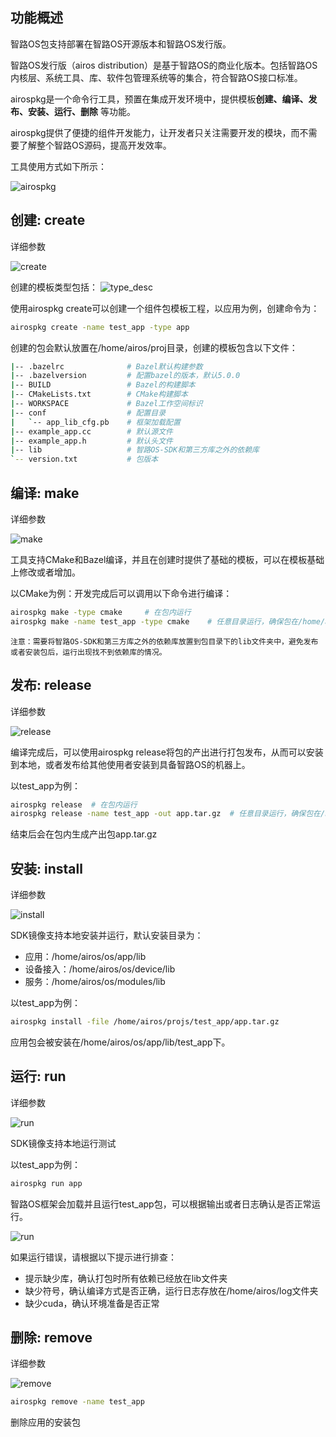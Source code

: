 ## 功能概述

智路OS包支持部署在智路OS开源版本和智路OS发行版。

智路OS发行版（airos distribution）是基于智路OS的商业化版本。包括智路OS内核层、系统工具、库、软件包管理系统等的集合，符合智路OS接口标准。

airospkg是一个命令行工具，预置在集成开发环境中，提供模板**创建、编译、发布、安装、运行、删除** 等功能。

airospkg提供了便捷的组件开发能力，让开发者只关注需要开发的模块，而不需要了解整个智路OS源码，提高开发效率。

工具使用方式如下所示：

![airospkg](/image/pkg_help.png)

## 创建: create
详细参数

![create](/image/pkg_create_help.png)

创建的模板类型包括：
![type_desc](/image/type_desc.png)

使用airospkg create可以创建一个组件包模板工程，以应用为例，创建命令为：

```bash
airospkg create -name test_app -type app
```

创建的包会默认放置在/home/airos/proj目录，创建的模板包含以下文件：

```bash
|-- .bazelrc              # Bazel默认构建参数
|-- .bazelversion         # 配置bazel的版本，默认5.0.0
|-- BUILD                 # Bazel的构建脚本
|-- CMakeLists.txt        # CMake构建脚本
|-- WORKSPACE             # Bazel工作空间标识
|-- conf                  # 配置目录
|   `-- app_lib_cfg.pb    # 框架加载配置
|-- example_app.cc        # 默认源文件
|-- example_app.h         # 默认头文件
|-- lib                   # 智路OS-SDK和第三方库之外的依赖库
`-- version.txt           # 包版本
```

## 编译: make
详细参数

![make](/image/pkg_make_help.png)

工具支持CMake和Bazel编译，并且在创建时提供了基础的模板，可以在模板基础上修改或者增加。

以CMake为例：开发完成后可以调用以下命令进行编译：

```bash
airospkg make -type cmake     # 在包内运行
airospkg make -name test_app -type cmake    # 任意目录运行，确保包在/home/airos/projs下
```
`注意：需要将智路OS-SDK和第三方库之外的依赖库放置到包目录下的lib文件夹中，避免发布或者安装包后，运行出现找不到依赖库的情况。`

## 发布: release
详细参数

![release](/image/pkg_release_help.png)

编译完成后，可以使用airospkg release将包的产出进行打包发布，从而可以安装到本地，或者发布给其他使用者安装到具备智路OS的机器上。

以test_app为例：
```bash
airospkg release  # 在包内运行
airospkg release -name test_app -out app.tar.gz  # 任意目录运行，确保包在/home/airos/projs下
```
结束后会在包内生成产出包app.tar.gz

## 安装: install
详细参数

![install](/image/pkg_install_help.png)

SDK镜像支持本地安装并运行，默认安装目录为：
* 应用：/home/airos/os/app/lib
* 设备接入：/home/airos/os/device/lib
* 服务：/home/airos/os/modules/lib

以test_app为例：

```bash
airospkg install -file /home/airos/projs/test_app/app.tar.gz
```
应用包会被安装在/home/airos/os/app/lib/test_app下。

## 运行: run
详细参数

![run](/image/pkg_run_help.png)

SDK镜像支持本地运行测试

以test_app为例：

```bash
airospkg run app
```

智路OS框架会加载并且运行test_app包，可以根据输出或者日志确认是否正常运行。

![run](/image/pkg_run_res.png)

如果运行错误，请根据以下提示进行排查：
* 提示缺少库，确认打包时所有依赖已经放在lib文件夹
* 缺少符号，确认编译方式是否正确，运行日志存放在/home/airos/log文件夹
* 缺少cuda，确认环境准备是否正常

## 删除: remove
详细参数

![remove](/image/pkg_remove_help.png)

```bash
airospkg remove -name test_app
```
删除应用的安装包
